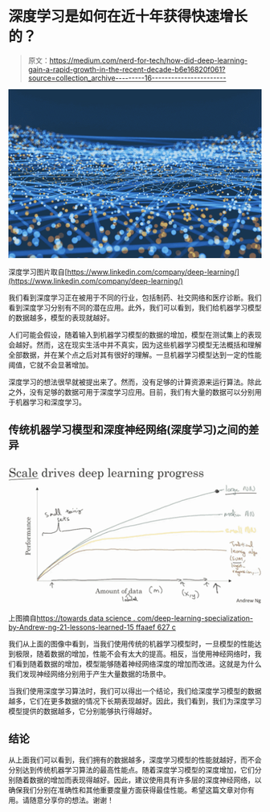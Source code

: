 # 深度学习是如何在近十年获得快速增长的？

> 原文：<https://medium.com/nerd-for-tech/how-did-deep-learning-gain-a-rapid-growth-in-the-recent-decade-b6e16820f061?source=collection_archive---------16----------------------->

![](img/4b1f0edddffed04d3674a667efbf7c8d.png)

深度学习图片取自[https://www.linkedin.com/company/deep-learning/](https://www.linkedin.com/company/deep-learning/)

我们看到深度学习正在被用于不同的行业，包括制药、社交网络和医疗诊断。我们看到深度学习分别有不同的潜在应用。此外，我们可以看到，我们给机器学习模型的数据越多，模型的表现就越好。

人们可能会假设，随着输入到机器学习模型的数据的增加，模型在测试集上的表现会越好。然而，这在现实生活中并不真实，因为这些机器学习模型无法概括和理解全部数据，并在某个点之后对其有很好的理解。一旦机器学习模型达到一定的性能阈值，它就不会显著增加。

深度学习的想法很早就被提出来了。然而，没有足够的计算资源来运行算法。除此之外，没有足够的数据可用于深度学习应用。目前，我们有大量的数据可以分别用于机器学习和深度学习。

## 传统机器学习模型和深度神经网络(深度学习)之间的差异

![](img/0258797334685cacdcf31d18324f9a4a.png)

上图摘自[https://towards data science . com/deep-learning-specialization-by-Andrew-ng-21-lessons-learned-15 ffaaef 627 c](https://towardsdatascience.com/deep-learning-specialization-by-andrew-ng-21-lessons-learned-15ffaaef627c)

我们从上面的图像中看到，当我们使用传统的机器学习模型时，一旦模型的性能达到极限，随着数据的增加，性能不会有太大的提高。相反，当使用神经网络时，我们看到随着数据的增加，模型能够随着神经网络深度的增加而改进。这就是为什么我们发现神经网络分别用于产生大量数据的场景中。

当我们使用深度学习算法时，我们可以得出一个结论，我们给深度学习模型的数据越多，它们在更多数据的情况下长期表现越好。因此，我们看到，我们为深度学习模型提供的数据越多，它分别能够执行得越好。

## **结论**

从上面我们可以看到，我们拥有的数据越多，深度学习模型的性能就越好，而不会分别达到传统机器学习算法的最高性能点。随着深度学习模型的深度增加，它们分别随着数据的增加而表现得越好。因此，建议使用具有许多层的深度神经网络，以确保我们分别在准确性和其他重要度量方面获得最佳性能。希望这篇文章对你有用。请随意分享你的想法。谢谢！